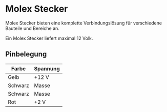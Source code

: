 # Molex Stecker

Molex Stecker bieten eine komplette Verbindungslösung für verschiedene Bauteile und Bereiche an.

Ein Molex Stecker liefert maximal 12 Volk.

## Pinbelegung

| Farbe | Spannung |
| --- | --- |
| Gelb | +12 V |
| Schwarz | Masse |
| Schwarz | Masse |
| Rot | +2 V |

